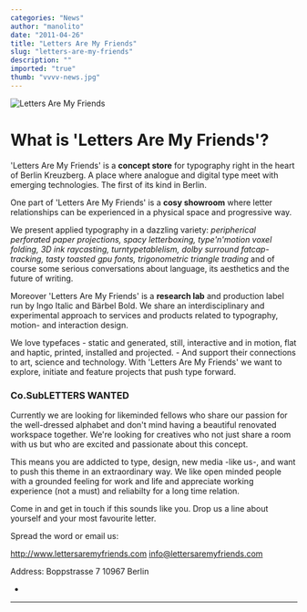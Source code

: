 ```yaml
---
categories: "News"
author: "manolito"
date: "2011-04-26"
title: "Letters Are My Friends"
slug: "letters-are-my-friends"
description: ""
imported: "true"
thumb: "vvvv-news.jpg"
---
```



![Letters Are My Friends](vvvv-news.jpg) 


#  What is 'Letters Are My Friends'?

'Letters Are My Friends' is a **concept store** for typography right in the heart of Berlin Kreuzberg. A place where analogue and digital type meet with emerging technologies. The first of its kind in Berlin.

One part of 'Letters Are My Friends' is a **cosy showroom** where letter relationships can be experienced in a physical space and progressive way.

We present applied typography in a dazzling variety: *peripherical perforated paper projections, spacy letterboxing, type'n'motion voxel folding, 3D ink raycasting, turntypetablelism, dolby surround fatcap-tracking, tasty toasted gpu fonts, trigonometric triangle trading* and of course some serious conversations about language, its aesthetics and the future of writing.

Moreover 'Letters Are My Friends' is a **research lab** and production label run by Ingo Italic and Bärbel Bold. We share an interdisciplinary and experimental approach to services and products related to typography, motion- and interaction design.

We love typefaces - static and generated, still, interactive and in motion, flat and haptic, printed, installed and projected. - And support their connections to art, science and technology. With 'Letters Are My Friends' we want to explore, initiate and feature projects that push type forward.



###  Co.SubLETTERS WANTED

Currently we are looking for likeminded fellows who share our passion for the well-dressed alphabet and don't mind having a beautiful renovated workspace together. We're looking for creatives who not just share a room with us but who are excited and passionate about this concept.

This means you are addicted to type, design, new media -like us-, and want to push this theme in an extraordinary way. We like open minded people with a grounded feeling for work and life and appreciate working experience (not a must) and reliabilty for a long time relation.

Come in and get in touch if this sounds like you. Drop us a line about yourself and your most favourite letter.

Spread the word or email us:

<http://www.lettersaremyfriends.com>
info@lettersaremyfriends.com

Address:
Boppstrasse 7
10967 Berlin


-

____


